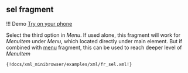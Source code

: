 ## sel fragment 

!!! Demo
    [Try on your phone](xml/fr_sel.xml)

Select the third option in *Menu*. If used alone, this fragment will work for *MenuItem* under *Menu*, which located directly under main element.
But if combined with [menu](fr_menu) fragment, this can be used to reach deeper level of *MenuItem*

```xml
{!docs/xml_minibrowser/examples/xml/fr_sel.xml!}
```

